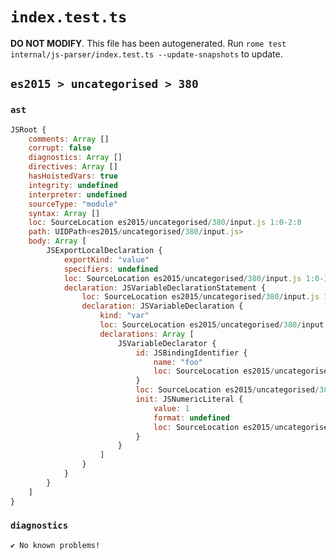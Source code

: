 # `index.test.ts`

**DO NOT MODIFY**. This file has been autogenerated. Run `rome test internal/js-parser/index.test.ts --update-snapshots` to update.

## `es2015 > uncategorised > 380`

### `ast`

```javascript
JSRoot {
	comments: Array []
	corrupt: false
	diagnostics: Array []
	directives: Array []
	hasHoistedVars: true
	integrity: undefined
	interpreter: undefined
	sourceType: "module"
	syntax: Array []
	loc: SourceLocation es2015/uncategorised/380/input.js 1:0-2:0
	path: UIDPath<es2015/uncategorised/380/input.js>
	body: Array [
		JSExportLocalDeclaration {
			exportKind: "value"
			specifiers: undefined
			loc: SourceLocation es2015/uncategorised/380/input.js 1:0-1:19
			declaration: JSVariableDeclarationStatement {
				loc: SourceLocation es2015/uncategorised/380/input.js 1:7-1:19
				declaration: JSVariableDeclaration {
					kind: "var"
					loc: SourceLocation es2015/uncategorised/380/input.js 1:7-1:19
					declarations: Array [
						JSVariableDeclarator {
							id: JSBindingIdentifier {
								name: "foo"
								loc: SourceLocation es2015/uncategorised/380/input.js 1:11-1:14 (foo)
							}
							loc: SourceLocation es2015/uncategorised/380/input.js 1:11-1:18
							init: JSNumericLiteral {
								value: 1
								format: undefined
								loc: SourceLocation es2015/uncategorised/380/input.js 1:17-1:18
							}
						}
					]
				}
			}
		}
	]
}
```

### `diagnostics`

```
✔ No known problems!

```
